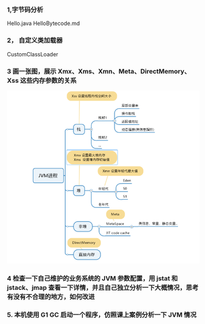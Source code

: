 ### 1,字节码分析
 Hello.java   HelloBytecode.md
 
### 2， 自定义类加载器
CustomClassLoader

### 3  画一张图，展示 Xmx、Xms、Xmn、Meta、DirectMemory、Xss 这些内存参数的关系
![img.png](img.png)

### 4 检查一下自己维护的业务系统的 JVM 参数配置，用 jstat 和 jstack、jmap 查看一下详情，并且自己独立分析一下大概情况，思考有没有不合理的地方，如何改进

### 5. 本机使用 G1 GC 启动一个程序，仿照课上案例分析一下 JVM 情况

